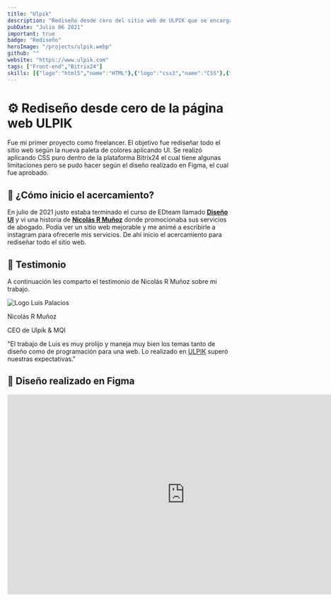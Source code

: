 ```yaml
---
title: "Ulpik"
description: "Rediseño desde cero del sitio web de ULPIK que se encarga de apoyar a los negocios que impacten positivamente dando servicio jurídico mediante plataformas online."
pubDate: "Julio 06 2021"
important: true
badge: "Rediseño"
heroImage: "/projects/ulpik.webp"
github: ""
website: "https://www.ulpik.com"
tags: ["Front-end","Bitrix24"]
skills: [{"logo":"html5","name":"HTML"},{"logo":"css3","name":"CSS"},{"logo":"javascript","name":"JavaScript"},{"logo":"figma","name":"Figma"},{"logo":"bitrix24","name":"Bitrix24"}]
---
```


# ⚙ Rediseño desde cero de la página web ULPIK

Fue mi primer proyecto como freelancer. El objetivo fue rediseñar todo el sitio web según la nueva paleta de colores aplicando UI. Se realizó aplicando CSS puro dentro de la plataforma Bitrix24 el cual tiene algunas limitaciones pero se pudo hacer según el diseño realizado en Figma, el cual fue aprobado. 

## 🚀 ¿Cómo inicio el acercamiento?

En julio de 2021 justo estaba terminado el curso de EDteam llamado **<a href="https://ed.team/u/luismiguelpalaciosnugra/curso/ui-design" target="_blank">Diseño UI</a>** y vi una historia de **<a href="https://www.youtube.com/@nicolasrmunoz" target="_blank">Nicolás R Muñoz</a>**  donde promocionaba sus servicios de abogado. Podía ver un sitio web mejorable y me animé a escribirle a instagram para ofrecerle mis servicios. De ahí inicio el acercamiento para rediseñar todo el sitio web. 

## 💬 Testimonio

A continuación les comparto el testimonio de Nicolás R Muñoz sobre mi trabajo.

<div class="border-4 border-accent border-double rounded-md p-4 font-semibold max-w-72 mt-16">
    <div class="relative">
        <img
            src="/projects/nrm.webp"
            alt="Logo Luis Palacios"
            class="rounded-full w-32 absolute top-[-100px] left-[54px]"
        />
    </div>
    <div class="text-center">
        <p class="mt-20 text-2xl font-semibold mb-0">Nicolás R Muñoz</p>
        <p class="m-0 text-sm font-normal text-gray-400">CEO de Ulpik & MQI</p>
        <p class="text-base font-normal">
        "El trabajo de Luis es muy prolijo y maneja muy bien los temas tanto de diseño como de programación para una web. Lo realizado en <a href="https://www.ulpik.com" target="_blank">ULPIK</a> superó nuestras expectativas."
        </p>
    </div>
</div>

## 🎨 Diseño realizado en Figma

<iframe style="border: 1px solid rgba(0, 0, 0, 0.1);" width="800" height="450" src="https://www.figma.com/embed?embed_host=share&url=https%3A%2F%2Fwww.figma.com%2Ffile%2FyRVl4bLBtqS56FXuKfX6vw%2FSitio-web---ULPIK%3Ftype%3Ddesign%26node-id%3D0%253A1%26mode%3Ddesign%26t%3D5vkDZpWoRRDs0Mwu-1" allowfullscreen></iframe> 
